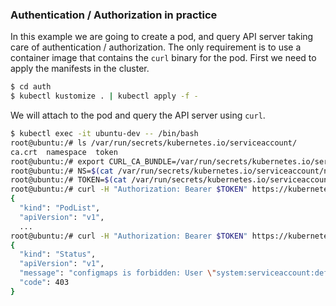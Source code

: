 ### Authentication / Authorization in practice
In this example we are going to create a pod, and query API server taking care of authentication / authorization. The only requirement is to use a container image that contains the `curl` binary for the pod. First we need to apply the manifests in the cluster.
```bash
$ cd auth
$ kubectl kustomize . | kubectl apply -f -
```

We will attach to the pod and query the API server using `curl`.
```bash
$ kubectl exec -it ubuntu-dev -- /bin/bash
root@ubuntu:/# ls /var/run/secrets/kubernetes.io/serviceaccount/
ca.crt  namespace  token
root@ubuntu:/# export CURL_CA_BUNDLE=/var/run/secrets/kubernetes.io/serviceaccount/ca.crt
root@ubuntu:/# NS=$(cat /var/run/secrets/kubernetes.io/serviceaccount/namespace)
root@ubuntu:/# TOKEN=$(cat /var/run/secrets/kubernetes.io/serviceaccount/token)
root@ubuntu:/# curl -H "Authorization: Bearer $TOKEN" https://kubernetes:443/api/v1/namespaces/$NS/pods
{
  "kind": "PodList",
  "apiVersion": "v1",
  ...
root@ubuntu:/# curl -H "Authorization: Bearer $TOKEN" https://kubernetes:443/api/v1/namespaces/$NS/configmaps
{
  "kind": "Status",
  "apiVersion": "v1",
  "message": "configmaps is forbidden: User \"system:serviceaccount:default:serviceaccount-name-dev\" cannot list resource \"configmaps\" in API group \"\" in the namespace \"default\"",
  "code": 403
}
```